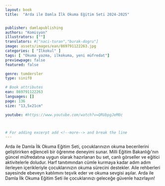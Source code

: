 ```yaml
---
layout: book
title:  "Arda ile Damla İlk Okuma Eğitim Seti 2024-2025"


publisher: damlapublishing
authors: "Komisyon"
illustrators: [""]
translators: #["naci-turan","burak-dogru"]
image: assets/images/ean/869791122263.jpg
categories: [ "İlkokul" ]
tags: [ "Okuma yazma, ilkokuma, yeni müfredat"]
previewpage: false
featured: false

genre: tumdersler
type: sinif0

# Book attributes
ean: 869791122263
languages: []
page: 136
size: "13,5x21cm"

youtube: #https://www.youtube.com/watch?v=QRUbpgJeM0c



# For adding excerpt add <!--more--> and break the line
---
```

Arda ile Damla İlk Okuma Eğitim Seti, çocuklarınızın okuma becerilerini geliştirirken eğlenceli bir öğrenme deneyimi sunar. Milli Eğitim Bakanlığı'nın güncel müfredatına uygun olarak hazırlanan bu set, <!--more--> canlı görseller ve eğitici aktivitelerle doludur. Harf tanıtımından cümle kurmaya kadar adım adım ilerleyen içerikleriyle çocuklarınızın okuma sürecini destekler. Aile rehberleri sayesinde ebeveyn katılımını teşvik eder ve okuma sevgisi aşılar. Arda ile Damla İlk Okuma Eğitim Seti ile çocuklarınızı geleceğe güvenle hazırlayın!


